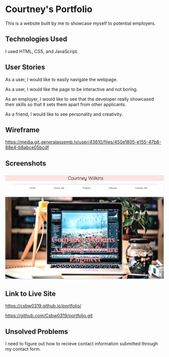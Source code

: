 
# Courtney's Portfolio

This is a website built by me to showcase myself to potential employers.


## Technologies Used

I used HTML, CSS, and JavaScript.
## User Stories
As a user, I would like to easily navigate the webpage.

As a user, I would like the page to be interactive and not boring.

As an employer, I would like to see that the developer really showcased their skills so that it sets them apart from other applicants.

As a friend, I would like to see personality and creativity.
## Wireframe

https://media.git.generalassemb.ly/user/43610/files/450e1805-e155-47b8-88e4-b8abce05bcdf
## Screenshots

![App Screenshot](/Screen%20Shot%202022-06-28%20at%2010.45.02%20AM.png)


## Link to Live Site
https://csbw0319.github.io/portfolio/

https://github.com/Csbw0319/portfolio.git
## Unsolved Problems

I need to figure out how to recieve contact information submitted through my contact form.

